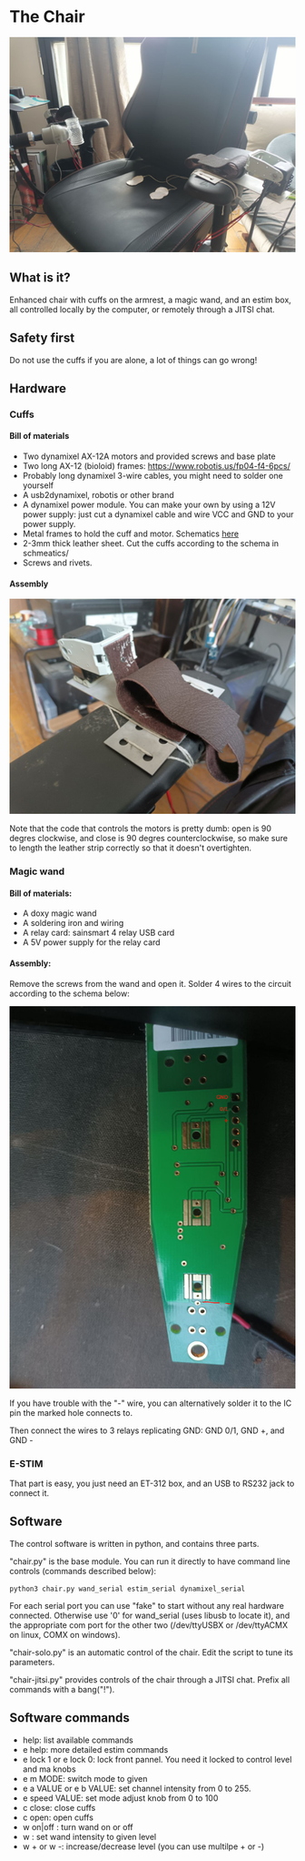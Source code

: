 # The Chair

![the chair](medias/the-chair.jpg)

## What is it?

Enhanced chair with cuffs on the armrest, a magic wand, and an estim box,
all controlled locally by the computer, or remotely through a JITSI chat.

## Safety first

Do not use the cuffs if you are alone, a lot of things can go wrong!

## Hardware

### Cuffs

#### Bill of materials

- Two dynamixel AX-12A motors and provided screws and base plate
- Two long AX-12 (bioloid) frames: https://www.robotis.us/fp04-f4-6pcs/
- Probably long dynamixel 3-wire cables, you might need to solder one yourself
- A usb2dynamixel, robotis or other brand
- A dynamixel power module. You can make your own by using a 12V power supply: just
cut a dynamixel cable and wire VCC and GND to your power supply.
- Metal frames to hold the cuff and motor. Schematics [here](schematics/)
- 2-3mm thick leather sheet. Cut the cuffs according to the schema in schmeatics/
- Screws and rivets.

#### Assembly

![cuff](medias/cuff.jpg)

Note that the code that controls the motors is pretty dumb: open is 90 degres clockwise,
and close is 90 degres counterclockwise, so make sure to length the leather strip
correctly so that it doesn't overtighten.


### Magic wand

#### Bill of materials:

- A doxy magic wand
- A soldering iron and wiring
- A relay card: sainsmart 4 relay USB card
- A 5V power supply for the relay card

#### Assembly:

Remove the screws from the wand and open it.
Solder 4 wires to the circuit according to the schema below:

![wand circuit](schematics/wand-circuit-anotated.jpg)

If you have trouble with the "-" wire, you can alternatively solder it to the IC
pin the marked hole connects to.

Then connect the wires to 3 relays replicating GND: GND 0/1, GND +, and GND -

### E-STIM

That part is easy, you just need an ET-312 box, and an USB to RS232 jack to connect it.

## Software

The control software is written in python, and contains three parts.

"chair.py" is the base module. You can run it directly to have command line controls (commands described below):

    python3 chair.py wand_serial estim_serial dynamixel_serial

For each serial port you can use "fake" to start without any real hardware connected.
Otherwise use '0' for wand_serial (uses libusb to locate it), and the appropriate
com port for the other two (/dev/ttyUSBX or /dev/ttyACMX on linux, COMX on windows).

"chair-solo.py" is an automatic control of the chair. Edit the script to tune its parameters.

"chair-jitsi.py" provides controls of the chair through a JITSI chat. Prefix all
commands with a bang("!").

## Software commands

- help: list available commands
- e help: more detailed estim commands
- e lock 1 or e lock 0: lock front pannel. You need it locked to control level and ma knobs
- e m MODE: switch mode to given
- e a VALUE or e b VALUE: set channel intensity from 0 to 255.
- e speed VALUE: set mode adjust knob from 0 to 100
- c close: close cuffs
- c open: open cuffs
- w on|off : turn wand on or off
- w <LEVEL>: set wand intensity to given level
- w + or w -: increase/decrease level (you can use multilpe + or -)